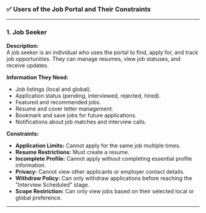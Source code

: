 ### ✅ **Users of the Job Portal and Their Constraints**

---

### **1. Job Seeker**

**Description:**  
A job seeker is an individual who uses the portal to find, apply for, and track job opportunities. They can manage resumes, view job statuses, and receive updates.

**Information They Need:**

- Job listings (local and global).
- Application status (pending, interviewed, rejected, hired).
- Featured and recommended jobs.
- Resume and cover letter management.
- Bookmark and save jobs for future applications.
- Notifications about job matches and interview calls.

**Constraints:**

- **Application Limits:** Cannot apply for the same job multiple times.
- **Resume Restrictions:** Must create a resume.
- **Incomplete Profile:** Cannot apply without completing essential profile information.
- **Privacy:** Cannot view other applicants or employer contact details.
- **Withdraw Policy:** Can only withdraw applications before reaching the "Interview Scheduled" stage.
- **Scope Restriction:** Can only view jobs based on their selected local or global preference.

---
